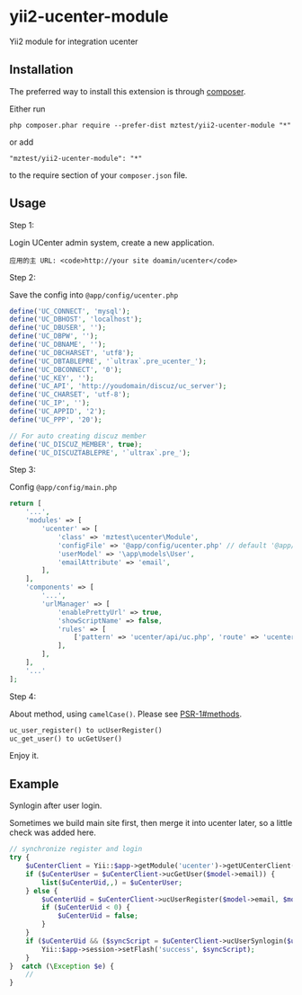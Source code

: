 # yii2-ucenter-module
Yii2 module for integration ucenter

Installation
------------

The preferred way to install this extension is through [composer](http://getcomposer.org/download/).

Either run

```
php composer.phar require --prefer-dist mztest/yii2-ucenter-module "*"
```

or add

```
"mztest/yii2-ucenter-module": "*"
```

to the require section of your `composer.json` file.

Usage
-----
Step 1:

Login UCenter admin system, create a new application.
```
应用的主 URL: <code>http://your site doamin/ucenter</code>
```
 
Step 2: 

Save the config into `@app/config/ucenter.php`
```php
define('UC_CONNECT', 'mysql');
define('UC_DBHOST', 'localhost');
define('UC_DBUSER', '');
define('UC_DBPW', '');
define('UC_DBNAME', '');
define('UC_DBCHARSET', 'utf8');
define('UC_DBTABLEPRE', '`ultrax`.pre_ucenter_');
define('UC_DBCONNECT', '0');
define('UC_KEY', '');
define('UC_API', 'http://youdomain/discuz/uc_server');
define('UC_CHARSET', 'utf-8');
define('UC_IP', '');
define('UC_APPID', '2');
define('UC_PPP', '20');

// For auto creating discuz member
define('UC_DISCUZ_MEMBER', true);
define('UC_DISCUZTABLEPRE', '`ultrax`.pre_');
```

Step 3:

Config `@app/config/main.php`
```php
return [
    '...',
    'modules' => [
        'ucenter' => [
            'class' => 'mztest\ucenter\Module',
            'configFile' => '@app/config/ucenter.php' // default '@app/config/ucenter.php',
            'userModel' => '\app\models\User',
            'emailAttribute' => 'email',
        ],
    ],
    'components' => [
        '...',
        'urlManager' => [
            'enablePrettyUrl' => true,
            'showScriptName' => false,
            'rules' => [
                ['pattern' => 'ucenter/api/uc.php', 'route' => 'ucenter/api/index'],
            ],
        ],
    ],
    '...'
];
```

Step 4:

About method, using <code>camelCase()</code>. Please see [PSR-1#methods](http://www.php-fig.org/psr/psr-1/#43-methods).
```php
uc_user_register() to ucUserRegister()
uc_get_user() to ucGetUser()
```
Enjoy it.

Example
------

Synlogin after user login.

Sometimes we build main site first, then merge it into ucenter later, so a little check was added here.
```php
// synchronize register and login
try {
    $uCenterClient = Yii::$app->getModule('ucenter')->getUCenterClient();
    if ($uCenterUser = $uCenterClient->ucGetUser($model->email)) {
        list($uCenterUid,,) = $uCenterUser;
    } else {
        $uCenterUid = $uCenterClient->ucUserRegister($model->email, $model->password, $model->email);
        if ($uCenterUid < 0) {
            $uCenterUid = false;
        }
    }
    if ($uCenterUid && ($syncScript = $uCenterClient->ucUserSynlogin($uCenterUid))) {
        Yii::$app->session->setFlash('success', $syncScript);
    }
}  catch (\Exception $e) {
    //
}
```